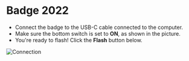 # Badge 2022

- Connect the badge to the USB-C cable connected to the computer.
- Make sure the bottom switch is set to **ON**, as shown in the picture.
- You're ready to flash! Click the **Flash** button below.

![Connection](/boards/badge_2024/connection.webp)
